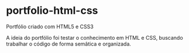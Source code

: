 # portfolio-html-css
 Portfólio criado com HTML5 e CSS3

 A ideia do portfólio foi testar o conhecimento em HTML e CSS, buscando trabalhar o código de forma semâtica e organizada.
